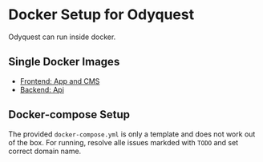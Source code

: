 # Docker Setup for Odyquest

Odyquest can run inside docker.

## Single Docker Images

* [Frontend: App and CMS](frontend/README.md)
* [Backend: Api](api-backend/README.md)

## Docker-compose Setup

The provided `docker-compose.yml` is only a template and does not work out of the box.
For running, resolve alle issues markded with `TODO` and set correct domain name.
